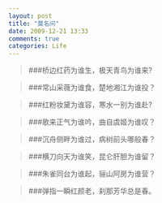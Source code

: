 ```yaml
---
layout: post
title: "莫名问"
date: 2009-12-21 13:33
comments: true
categories: Life
---
```


>###桥边红药为谁生，极天青鸟为谁来?

>###常山采薇为谁食，楚地湘江为谁投？

>###红粉妆黛为谁容，寒水一别为谁赴?

>###歌来正气为谁吟，曲自虞姬为谁叹？

>###沉舟侧畔为谁过，病树前头哪般春？

>###横刀向天为谁笑，昆仑肝胆为谁留？

>###朱雀同台为谁起，骊山阿房为谁营？

>###弹指一瞬红颜老，刹那芳华总是春。

